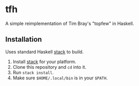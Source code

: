 # tfh

A simple reimplementation of Tim Bray's "topfew" in Haskell.

## Installation

Uses standard Haskell [stack] to build.

1.  Install [stack] for your platform.
2.  Clone this repository and `cd` into it.
3.  Run `stack install`.
4.  Make sure `$HOME/.local/bin` is in your `$PATH`.

[stack]: https://docs.haskellstack.org/en/stable/README/